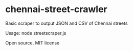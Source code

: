 # chennai-street-crawler

Basic scraper to output JSON and CSV of Chennai streets

Usage: node streetscraper.js

Open source, MIT license
